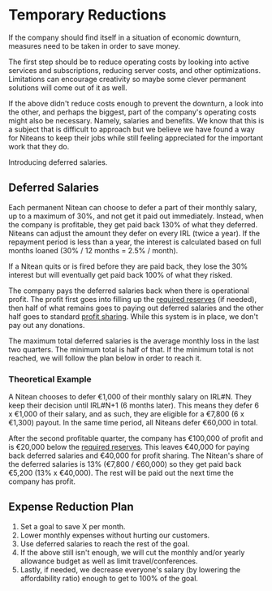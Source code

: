 # Temporary Reductions

If the company should find itself in a situation of economic downturn, measures need to be taken in order to save money.

The first step should be to reduce operating costs by looking into active services and subscriptions, reducing server costs, and other optimizations. Limitations can encourage creativity so maybe some clever permanent solutions will come out of it as well.

If the above didn't reduce costs enough to prevent the downturn, a look into the other, and perhaps the biggest, part of the company's operating costs might also be necessary. Namely, salaries and benefits.
We know that this is a subject that is difficult to approach but we believe we have found a way for Niteans to keep their jobs while still feeling appreciated for the important work that they do.

Introducing deferred salaries.

## Deferred Salaries
Each permanent Nitean can choose to defer a part of their monthly salary, up to a maximum of 30%, and not get it paid out immediately. Instead, when the company is profitable, they get paid back 130% of what they deferred. Niteans can adjust the amount they defer on every IRL (twice a year). If the repayment period is less than a year, the interest is calculated based on full months loaned (30% / 12 months = 2.5% / month).

If a Nitean quits or is fired before they are paid back, they lose the 30% interest but will eventually get paid back 100% of what they risked.

The company pays the deferred salaries back when there is operational profit. The profit first goes into filling up the [required reserves](profit-sharing.md#the-concept) (if needed), then half of what remains goes to paying out deferred salaries and the other half goes to standard [profit sharing](profit-sharing.md). While this system is in place, we don't pay out any donations.

The maximum total deferred salaries is the average monthly loss in the last two quarters. The minimum total is half of that. If the minimum total is not reached, we will follow the plan below in order to reach it.

### Theoretical Example
A Nitean chooses to defer €1,000 of their monthly salary on IRL#N. They keep their decision until IRL#N+1 (6 months later). This means they defer 6 x €1,000 of their salary, and as such, they are eligible for a €7,800 (6 x €1,300) payout.
In the same time period, all Niteans defer €60,000 in total.

After the second profitable quarter, the company has €100,000 of profit and is €20,000 below the [required reserves](profit-sharing.md#the-concept). This leaves €40,000 for paying back deferred salaries and €40,000 for profit sharing. The Nitean's share of the deferred salaries is 13% (€7,800 / €60,000) so they get paid back €5,200 (13% x €40,000). The rest will be paid out the next time the company has profit.

## Expense Reduction Plan
1. Set a goal to save X per month.
1. Lower monthly expenses without hurting our customers.
1. Use deferred salaries to reach the rest of the goal.
1. If the above still isn't enough, we will cut the monthly and/or yearly allowance budget as well as limit travel/conferences.
1. Lastly, if needed, we decrease everyone's salary (by lowering the affordability ratio) enough to get to 100% of the goal.
